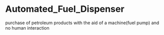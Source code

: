 # Automated_Fuel_Dispenser
purchase of petroleum products with the aid of a machine(fuel pump) and no human interaction
